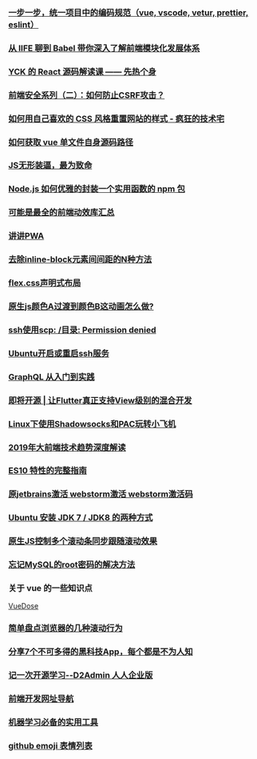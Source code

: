 ### [一步一步，统一项目中的编码规范（vue, vscode, vetur, prettier, eslint）](https://juejin.im/post/5cbfde7c5188250a7d6ddcd1)

### [从 IIFE 聊到 Babel 带你深入了解前端模块化发展体系](https://juejin.im/post/5cb9e563f265da03712999e8?utm_medium=fe&utm_source=weixinqun)

### [YCK 的 React 源码解读课 —— 先热个身](https://juejin.im/post/5cbae9a8e51d456e2809fba3)

### [前端安全系列（二）：如何防止CSRF攻击？](https://tech.meituan.com/2018/10/11/fe-security-csrf.html)

### [如何用自己喜欢的 CSS 风格重置网站的样式 - 疯狂的技术宅](https://segmentfault.com/a/1190000018677895)

### [如何获取 vue 单文件自身源码路径](https://juejin.im/post/5ccdc6ac51882541aa5232a4)

### [JS无形装逼，最为致命](https://juejin.im/post/5cc55eb5e51d456e577f93f0)

### [Node.js 如何优雅的封装一个实用函数的 npm 包](https://juejin.im/post/5cc47f85f265da036f4e8847#heading-7)

### [可能是最全的前端动效库汇总](https://juejin.im/post/5cc089eae51d456e7d189f9d)

### [讲讲PWA](https://segmentfault.com/a/1190000012353473?utm_source=tag-newest)

### [去除inline-block元素间间距的N种方法](https://www.zhangxinxu.com/wordpress/2012/04/inline-block-space-remove-%E5%8E%BB%E9%99%A4%E9%97%B4%E8%B7%9D/)

### [flex.css声明式布局](https://www.cnblogs.com/ben-li/p/8876616.html)

### [原生js颜色A过渡到颜色B这动画怎么做?](https://segmentfault.com/q/1010000018654461)

### [ssh使用scp: /目录: Permission denied](https://blog.csdn.net/konglongaa/article/details/77481932)

### [Ubuntu开启或重启ssh服务](https://blog.csdn.net/qq_38228254/article/details/78543840)

### [GraphQL 从入门到实践](https://mp.weixin.qq.com/s/6OXLP-Vn40C8iVtk4q09aw)

### [即将开源 | 让Flutter真正支持View级别的混合开发](https://mp.weixin.qq.com/s/-vyU1JQzdGLUmLGHRImIvg)

### [Linux下使用Shadowsocks和PAC玩转小飞机](http://lckiss.com/?p=2172)

### [2019年大前端技术趋势深度解读](https://mp.weixin.qq.com/s/WWqsd-SnILUWbiKEnSArDQ)

### [ES10 特性的完整指南](https://mp.weixin.qq.com/s/yN7PbvAHUH7SQsy5t0g49A)

### [原jetbrains激活 webstorm激活 webstorm激活码](https://blog.csdn.net/u011272795/article/details/77479202)

### [Ubuntu 安装 JDK 7 / JDK8 的两种方式](https://www.linuxidc.com/Linux/2017-07/145563.htm)
### [原生JS控制多个滚动条同步跟随滚动效果](https://www.jb51.net/article/131312.htm)
### [忘记MySQL的root密码的解决方法 ](https://www.cnblogs.com/ryanzheng/p/9348723.html)
### 关于 vue 的一些知识点
[VueDose](https://vuedose.tips/tips/)
### [简单盘点浏览器的几种滚动行为](https://xiaotianxia.github.io/blog/vuepress/js/scroll_behaviors.html)
### [分享7个不可多得的黑科技App，每个都是不为人知](https://zhuanlan.zhihu.com/p/66453032)
### [记一次开源学习--D2Admin 人人企业版](https://juejin.im/post/5ce25dace51d4510be453ef9)
### [前端开发网址导航](http://nav.web-hub.cn/)
### [机器学习必备的实用工具](https://github.com/J-cabin/Awesome-ML-Tools)
### [github emoji 表情列表](https://www.cnblogs.com/takeurhand/p/6940135.html)
### []()
### []()
### []()
